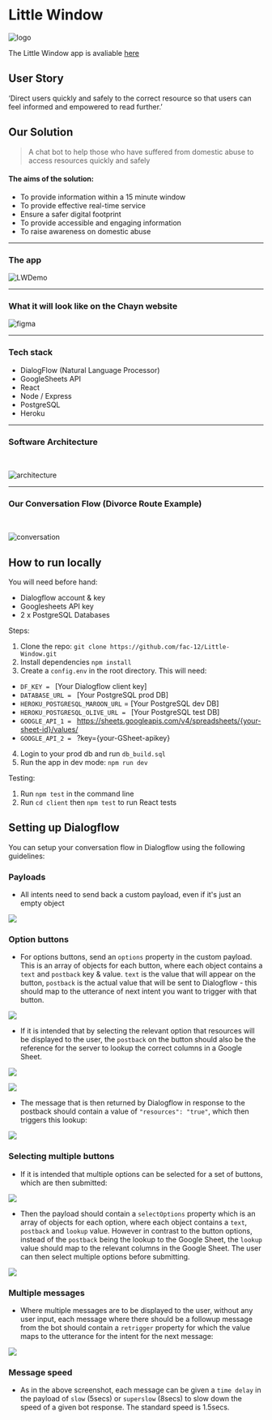 # Little Window
![logo](https://user-images.githubusercontent.com/24212625/37564924-8fc09424-2a97-11e8-90bf-32a0dc3255e1.png)

The Little Window app is avaliable [here](https://little-window.herokuapp.com)

## User Story
‘Direct users quickly and safely to the correct resource so that users can feel informed and empowered to read further.’

## Our Solution
> A chat bot to help those who have suffered from domestic abuse to access resources quickly and safely

#### The aims of the solution:
- To provide information within a 15 minute window
- To provide effective real-time service
- Ensure a safer digital footprint
- To provide accessible and engaging information
- To raise awareness on domestic abuse

___

### The app

![LWDemo](https://user-images.githubusercontent.com/24212625/37564932-9ac46b84-2a97-11e8-8087-127b9225db75.gif)

___

### What it will look like on the Chayn website

![figma](https://user-images.githubusercontent.com/24212625/37564928-95868bac-2a97-11e8-8e29-636986686a8a.png)

___

### Tech stack
- DialogFlow (Natural Language Processor)
- GoogleSheets API
- React
- Node / Express
- PostgreSQL
- Heroku

___

### Software Architecture
<br>

![architecture](https://user-images.githubusercontent.com/24212625/37564922-8ba64078-2a97-11e8-82c6-172ca3a67a8d.png)

___

### Our Conversation Flow (Divorce Route Example)
<br>

![conversation](https://user-images.githubusercontent.com/24212625/37564925-9256652e-2a97-11e8-84ec-2bbb4637cd8e.png)

## How to run locally
You will need before hand:
- Dialogflow account & key
- Googlesheets API key
- 2 x PostgreSQL Databases

Steps:

1. Clone the repo:
`git clone https://github.com/fac-12/Little-Window.git`
2. Install dependencies
`npm install`
3. Create a `config.env` in the root directory. This will need:
- `DF_KEY = ` [Your Dialogflow client key]  
- `DATABASE_URL = ` [Your PostgreSQL prod DB]
- `HEROKU_POSTGRESQL_MAROON_URL` = [Your PostgreSQL dev DB]
- `HEROKU_POSTGRESQL_OLIVE_URL = ` [Your PostgreSQL test DB]
- `GOOGLE_API_1 = ` https://sheets.googleapis.com/v4/spreadsheets/{your-sheet-id}/values/
- `GOOGLE_API_2 = ` ?key={your-GSheet-apikey}
4. Login  to your prod db and run `db_build.sql`
5. Run the app in dev mode:
`npm run dev`

Testing:
1. Run `npm test` in the command line
2. Run `cd client` then `npm test` to run React tests

## Setting up Dialogflow

You can setup your conversation flow in Dialogflow using the following guidelines:

### Payloads

- All intents need to send back a custom payload, even if it's just an empty object

![](https://user-images.githubusercontent.com/24212625/37565404-c848897e-2aa0-11e8-9c9b-b00698701114.png)

### Option buttons

- For options buttons, send an `options` property in the custom payload. This is an array of objects for each button, where each object contains a `text` and `postback` key & value. `text` is the value that will appear on the button, `postback` is the actual value that will be sent to Dialogflow - this should map to the utterance of next intent you want to trigger with that button.

![](https://user-images.githubusercontent.com/24212625/37565413-f9bf4efc-2aa0-11e8-8233-472d1cb92ced.png)

- If it is intended that by selecting the relevant option that resources will be displayed to the user, the `postback` on the button should also be the reference for the server to lookup the correct columns in a Google Sheet.

![](https://user-images.githubusercontent.com/24212625/37565424-38e4102c-2aa1-11e8-91ad-2d6b7cfa83da.png)

![](https://user-images.githubusercontent.com/24212625/37565637-cb519e5e-2aa4-11e8-96de-1ee97a6c5cee.png)

- The message that is then returned by Dialogflow in response to the postback should contain a value of `"resources": "true"`, which then triggers this lookup:

![](https://user-images.githubusercontent.com/24212625/37565598-02bfa97c-2aa4-11e8-9c74-54365c642d58.png)

### Selecting multiple buttons

- If it is intended that multiple options can be selected for a set of buttons, which are then submitted:

![](https://user-images.githubusercontent.com/24212625/37565312-f5a33fce-2a9e-11e8-9f43-ef0769fb4fe1.png)

- Then the payload should contain a `selectOptions` property which is an array of objects for each option, where each object contains a `text`, `postback` and `lookup` value. However in contrast to the button options, instead of the `postback` being the lookup to the Google Sheet, the `lookup` value should map to the relevant columns in the Google Sheet. The user can then select multiple options before submitting.

![](https://user-images.githubusercontent.com/24212625/37565331-589a60c6-2a9f-11e8-949c-219964f0ccaf.png)

### Multiple messages

- Where multiple messages are to be displayed to the user, without any user input, each message where there should be a followup message from the bot should contain a `retrigger` property for which the value maps to the utterance for the intent for the next message:

![](https://user-images.githubusercontent.com/24212625/37565342-92b8fd44-2a9f-11e8-8f2c-39a534059d82.png)

### Message speed

- As in the above screenshot, each message can be given a `time delay` in the payload of `slow` (5secs) or `superslow` (8secs) to slow down the speed of a given bot response. The standard speed is 1.5secs.
